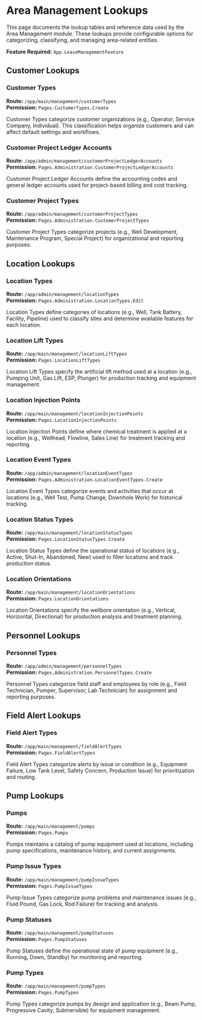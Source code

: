 # Area Management Lookups

This page documents the lookup tables and reference data used by the Area Management module. These lookups provide configurable options for categorizing, classifying, and managing area-related entities.

**Feature Required:** `App.LeaseManagementFeature`

## Customer Lookups

### Customer Types
**Route:** `/app/main/management/customerTypes`  
**Permission:** `Pages.CustomerTypes.Create`

Customer Types categorize customer organizations (e.g., Operator, Service Company, Individual). This classification helps organize customers and can affect default settings and workflows.

### Customer Project Ledger Accounts
**Route:** `/app/admin/management/customerProjectLedgerAccounts`  
**Permission:** `Pages.Administration.CustomerProjectLedgerAccounts`

Customer Project Ledger Accounts define the accounting codes and general ledger accounts used for project-based billing and cost tracking.

### Customer Project Types
**Route:** `/app/admin/management/customerProjectTypes`  
**Permission:** `Pages.Administration.CustomerProjectTypes`

Customer Project Types categorize projects (e.g., Well Development, Maintenance Program, Special Project) for organizational and reporting purposes.

## Location Lookups

### Location Types
**Route:** `/app/admin/management/locationTypes`  
**Permission:** `Pages.Administration.LocationTypes.Edit`

Location Types define categories of locations (e.g., Well, Tank Battery, Facility, Pipeline) used to classify sites and determine available features for each location.

### Location Lift Types
**Route:** `/app/main/management/locationLiftTypes`  
**Permission:** `Pages.LocationLiftTypes`

Location Lift Types specify the artificial lift method used at a location (e.g., Pumping Unit, Gas Lift, ESP, Plunger) for production tracking and equipment management.

### Location Injection Points
**Route:** `/app/main/management/locationInjectionPoints`  
**Permission:** `Pages.LocationInjectionPoints`

Location Injection Points define where chemical treatment is applied at a location (e.g., Wellhead, Flowline, Sales Line) for treatment tracking and reporting.

### Location Event Types
**Route:** `/app/admin/management/locationEventTypes`  
**Permission:** `Pages.Administration.LocationEventTypes.Create`

Location Event Types categorize events and activities that occur at locations (e.g., Well Test, Pump Change, Downhole Work) for historical tracking.

### Location Status Types
**Route:** `/app/main/management/locationStatusTypes`  
**Permission:** `Pages.LocationStatusTypes.Create`

Location Status Types define the operational status of locations (e.g., Active, Shut-In, Abandoned, New) used to filter locations and track production status.

### Location Orientations
**Route:** `/app/main/management/locationOrientations`  
**Permission:** `Pages.LocationOrientations`

Location Orientations specify the wellbore orientation (e.g., Vertical, Horizontal, Directional) for production analysis and treatment planning.

## Personnel Lookups

### Personnel Types
**Route:** `/app/admin/management/personnelTypes`  
**Permission:** `Pages.Administration.PersonnelTypes.Create`

Personnel Types categorize field staff and employees by role (e.g., Field Technician, Pumper, Supervisor, Lab Technician) for assignment and reporting purposes.

## Field Alert Lookups

### Field Alert Types
**Route:** `/app/main/management/fieldAlertTypes`  
**Permission:** `Pages.FieldAlertTypes`

Field Alert Types categorize alerts by issue or condition (e.g., Equipment Failure, Low Tank Level, Safety Concern, Production Issue) for prioritization and routing.

## Pump Lookups

### Pumps
**Route:** `/app/main/management/pumps`  
**Permission:** `Pages.Pumps`

Pumps maintains a catalog of pump equipment used at locations, including pump specifications, maintenance history, and current assignments.

### Pump Issue Types
**Route:** `/app/main/management/pumpIssueTypes`  
**Permission:** `Pages.PumpIssueTypes`

Pump Issue Types categorize pump problems and maintenance issues (e.g., Fluid Pound, Gas Lock, Rod Failure) for tracking and analysis.

### Pump Statuses
**Route:** `/app/main/management/pumpStatuses`  
**Permission:** `Pages.PumpStatuses`

Pump Statuses define the operational state of pump equipment (e.g., Running, Down, Standby) for monitoring and reporting.

### Pump Types
**Route:** `/app/main/management/pumpTypes`  
**Permission:** `Pages.PumpTypes`

Pump Types categorize pumps by design and application (e.g., Beam Pump, Progressive Cavity, Submersible) for equipment management.

